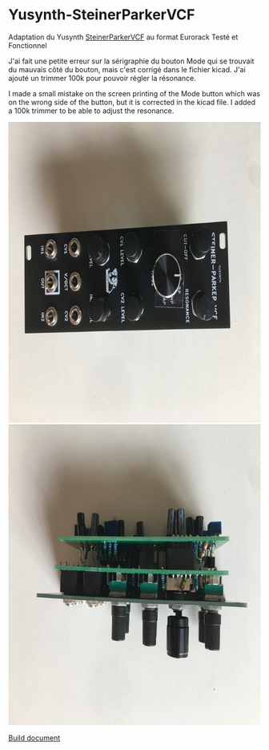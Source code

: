 # Yusynth-SteinerParkerVCF
Adaptation du Yusynth [SteinerParkerVCF](http://yusynth.net/Modular/index_en.html) au format Eurorack
Testé et Fonctionnel

J'ai fait une petite erreur sur la sérigraphie du bouton Mode qui se trouvait du mauvais côté du bouton, mais c'est corrigé dans le fichier kicad.
J'ai ajouté un trimmer 100k pour pouvoir régler la résonance.

I made a small mistake on the screen printing of the Mode button which was on the wrong side of the button, but it is corrected in the kicad file.
I added a 100k trimmer to be able to adjust the resonance.


<img src="IMG_4055.JPG" height="600" width="800" >
<img src="IMG_4056.JPG" height="600" width="800" >


[Build document](https://htmlpreview.github.io/?https://github.com/jojo-monk/Yusynth-SteinerParkerVCF/blob/main/ibom.html)


